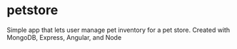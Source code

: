 # petstore
Simple app that lets user manage pet inventory for a pet store. Created with MongoDB, Express, Angular, and Node
